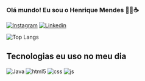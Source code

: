 
### Olá mundo! Eu sou o Henrique Mendes 👋🏻☕

[![Instagram](https://img.shields.io/badge/Instagram-E4405F?style=for-the-badge&logo=instagram&logoColor=white)](https://www.instagram.com/mendesrick1/)     [![Linkedin](https://img.shields.io/badge/LinkedIn-0077B5?style=for-the-badge&logo=linkedin&logoColor=white)](https://www.instagram.com/mendesrick1/)

![Top Langs](https://github-readme-stats.vercel.app/api/top-langs/?username=Henriquemendes1&layout=compact)

## Tecnologias eu uso no meu dia
<div style="display: inline_block">
  <img align="center" alt="Java" src="https://img.shields.io/badge/Java-000?style=for-the-badge&logo=java" />
  <img align="center" alt="html5" src="https://img.shields.io/badge/HTML5-E34F26?style=for-the-badge&logo=html5&logoColor=white" />
  <img align="center" alt="css" src="https://img.shields.io/badge/CSS3-1572B6?style=for-the-badge&logo=css3&logoColor=white" />
  <img align="center" alt="js" src="https://img.shields.io/badge/JavaScript-F7DF1E?style=for-the-badge&logo=javascript&logoColor=black" />

</div><br/>

